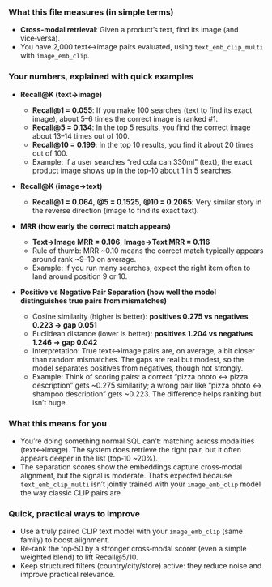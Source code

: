 ### What this file measures (in simple terms)
- **Cross‑modal retrieval**: Given a product’s text, find its image (and vice‑versa).
- You have 2,000 text↔image pairs evaluated, using `text_emb_clip_multi` with `image_emb_clip`.

### Your numbers, explained with quick examples

- **Recall@K (text→image)**
  - **Recall@1 = 0.055**: If you make 100 searches (text to find its exact image), about 5–6 times the correct image is ranked #1.
  - **Recall@5 = 0.134**: In the top 5 results, you find the correct image about 13–14 times out of 100.
  - **Recall@10 = 0.199**: In the top 10 results, you find it about 20 times out of 100.
  - Example: If a user searches “red cola can 330ml” (text), the exact product image shows up in the top‑10 about 1 in 5 searches.

- **Recall@K (image→text)**
  - **Recall@1 = 0.064**, **@5 = 0.1525**, **@10 = 0.2065**: Very similar story in the reverse direction (image to find its exact text).

- **MRR (how early the correct match appears)**
  - **Text→Image MRR = 0.106**, **Image→Text MRR = 0.116**
  - Rule of thumb: MRR ~0.10 means the correct match typically appears around rank ~9–10 on average.
  - Example: If you run many searches, expect the right item often to land around position 9 or 10.

- **Positive vs Negative Pair Separation (how well the model distinguishes true pairs from mismatches)**
  - Cosine similarity (higher is better): **positives 0.275 vs negatives 0.223 → gap 0.051**
  - Euclidean distance (lower is better): **positives 1.204 vs negatives 1.246 → gap 0.042**
  - Interpretation: True text↔image pairs are, on average, a bit closer than random mismatches. The gaps are real but modest, so the model separates positives from negatives, though not strongly.
  - Example: Think of scoring pairs: a correct “pizza photo ↔ pizza description” gets ~0.275 similarity; a wrong pair like “pizza photo ↔ shampoo description” gets ~0.223. The difference helps ranking but isn’t huge.

### What this means for you
- You’re doing something normal SQL can’t: matching across modalities (text↔image). The system does retrieve the right pair, but it often appears deeper in the list (top‑10 ~20%).
- The separation scores show the embeddings capture cross‑modal alignment, but the signal is moderate. That’s expected because `text_emb_clip_multi` isn’t jointly trained with your `image_emb_clip` model the way classic CLIP pairs are.

### Quick, practical ways to improve
- Use a truly paired CLIP text model with your `image_emb_clip` (same family) to boost alignment.
- Re‑rank the top‑50 by a stronger cross‑modal scorer (even a simple weighted blend) to lift Recall@5/10.
- Keep structured filters (country/city/store) active: they reduce noise and improve practical relevance.